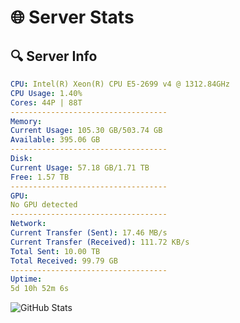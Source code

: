 # 🌐 Server Stats
## 🔍 Server Info
```yaml
CPU: Intel(R) Xeon(R) CPU E5-2699 v4 @ 1312.84GHz
CPU Usage: 1.40%
Cores: 44P | 88T
-----------------------------------
Memory:
Current Usage: 105.30 GB/503.74 GB
Available: 395.06 GB
-----------------------------------
Disk:
Current Usage: 57.18 GB/1.71 TB
Free: 1.57 TB
-----------------------------------
GPU:
No GPU detected
-----------------------------------
Network:
Current Transfer (Sent): 17.46 MB/s
Current Transfer (Received): 111.72 KB/s
Total Sent: 10.00 TB
Total Received: 99.79 GB
-----------------------------------
Uptime:
5d 10h 52m 6s
```
![GitHub Stats](https://img.shields.io/badge/Updated-2025-03-13_08:14:55-blue)